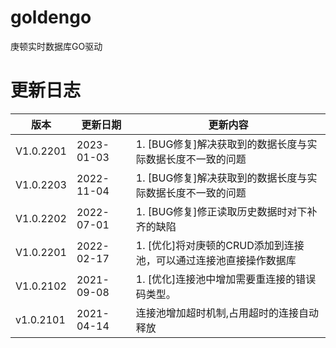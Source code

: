 # goldengo

 庚顿实时数据库GO驱动

# 更新日志

|版本|更新日期|更新内容|
|----|-------|-------|
|V1.0.2201|2023-01-03|1. [BUG修复]解决获取到的数据长度与实际数据长度不一致的问题|
|V1.0.2203|2022-11-04|1. [BUG修复]解决获取到的数据长度与实际数据长度不一致的问题|
|V1.0.2202|2022-07-01|1. [BUG修复]修正读取历史数据时对下补齐的缺陷|
|V1.0.2201|2022-02-17|1. [优化]将对庚顿的CRUD添加到连接池，可以通过连接池直接操作数据库|
|V1.0.2102|2021-09-08|1. [优化]连接池中增加需要重连接的错误码类型。|
|v1.0.2101|2021-04-14|连接池增加超时机制,占用超时的连接自动释放|
